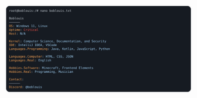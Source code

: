 <a href="https://github.com/BobTheLouis/BobTheLouis">
  <picture>
    <source media="(prefers-color-scheme: dark)" srcset="https://raw.githubusercontent.com/BobTheLouis/BobTheLouis/main/profile.svg">
    <img alt="Bob Louis' GitHub Profile README" src="https://raw.githubusercontent.com/BobTheLouis/BobTheLouis/main/profile.svg">
  </picture>
</a>
